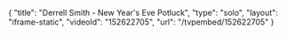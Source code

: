 {
    "title": "Derrell Smith - New Year's Eve Potluck",
    "type": "solo",
    "layout": "iframe-static",
    "videoId": "152622705",
    "url": "\/tvpembed\/152622705"
}